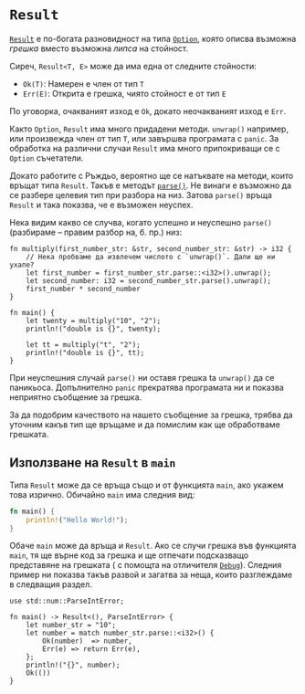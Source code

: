 # `Result`

[`Result`][result] е по-богата разновидност на типа [`Option`][option], която
описва възможна *грешка* вместо възможна *липса* на стойност.

Сиреч, `Result<T, E>` може да има една от следните стойности:

* `Ok(T)`: Намерен е член от тип `T`
* `Err(E)`: Открита е грешка, чиято стойност е от тип `E`

По уговорка, очакваният изход е `Ok`, докато неочакваният изход е `Err`.

Както `Option`, `Result` има много придадени методи. `unwrap()` например, или
произвежда член от тип `T`, или завършва програмата с `panic`. За обработка на
различни случаи `Result` има много припокриващи се с `Option` съчетатели.

Докато работите с Ръждьо, вероятно ще се натъквате на методи, които връщат типа
`Result`. Такъв е методът [`parse()`][parse]. Не винаги е възможно да се
разбере целевия тип при разбора на низ. Затова `parse()` връща `Result` и така
показва, че е възможен неуспех.

Нека видим какво се случва, когато успешно и неуспешно `parse()` (разбираме –
правим разбор на, б. пр.) низ:

```rust,editable,ignore,mdbook-runnable
fn multiply(first_number_str: &str, second_number_str: &str) -> i32 {
    // Нека пробваме да извлечем числото с `unwrap()`. Дали ще ни ухапе?
    let first_number = first_number_str.parse::<i32>().unwrap();
    let second_number: i32 = second_number_str.parse().unwrap();
    first_number * second_number
}

fn main() {
    let twenty = multiply("10", "2");
    println!("double is {}", twenty);

    let tt = multiply("t", "2");
    println!("double is {}", tt);
}
```

При неуспешния случай `parse()` ни оставя грешка tа `unwrap()` да се паникьоса.
Допълнително `panic` прекратява програмата ни и показва неприятно съобщение за
грешка.

За да подобрим качеството на нашето съобщение за грешка, трябва да уточним
какъв тип ще връщаме и да помислим как ще обработваме грешката. 

## Използване на `Result` в `main`

Типа `Result` може да се връща също и от функцията `main`, ако укажем това
изрично. Обичайно `main` има следния вид:

```rust
fn main() {
    println!("Hello World!");
}
```

Обаче `main` може да връща и `Result`. Ако се случи грешка във функцията
`main`, тя ще върне код за грешка и ще отпечати подсказващо представяне на
грешката ( с помощта на отличителя [`Debug`]). Следния пример ни показва такъв
развой и загатва за неща, които разглеждаме в следващия раздел.

```rust,editable
use std::num::ParseIntError;

fn main() -> Result<(), ParseIntError> {
    let number_str = "10";
    let number = match number_str.parse::<i32>() {
        Ok(number)  => number,
        Err(e) => return Err(e),
    };
    println!("{}", number);
    Ok(())
}
```


[option]: https://doc.rust-lang.org/std/option/enum.Option.html
[result]: https://doc.rust-lang.org/std/result/enum.Result.html
[parse]: https://doc.rust-lang.org/std/primitive.str.html#method.parse
[`Debug`]: https://doc.rust-lang.org/std/fmt/trait.Debug.html
[the following section]: result/early_returns.md
